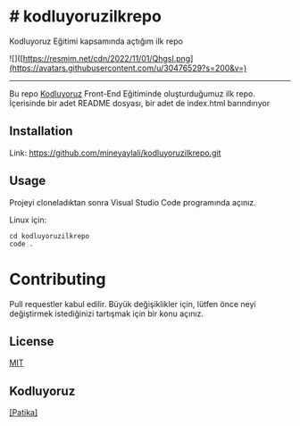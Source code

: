 # # **kodluyoruzilkrepo**
Kodluyoruz Eğitimi kapsamında açtığım ilk repo

![]([https://resmim.net/cdn/2022/11/01/QhgsI.png](https://avatars.githubusercontent.com/u/30476529?s=200&v=)

-----------------------------------------------
Bu repo [Kodluyoruz](https://kodluyoruz.org/tr/kodluyoruz/) Front-End Eğitiminde oluşturduğumuz ilk repo. İçerisinde bir adet README dosyası, bir adet de index.html barındırıyor

## **Installation**
Link: https://github.com/mineyaylali/kodluyoruzilkrepo.git

## **Usage**
Projeyi cloneladıktan sonra Visual Studio Code programında açınız.

Linux için:

```
cd kodluyoruzilkrepo
code .
```
# **Contributing**
Pull requestler kabul edilir. Büyük değişiklikler için, lütfen önce neyi değiştirmek istediğinizi tartışmak için bir konu açınız.

## **License**
[MIT](https://choosealicense.com/licenses/mit/) 


## **Kodluyoruz**
[[Patika] ](https://www.patika.dev/tr)
